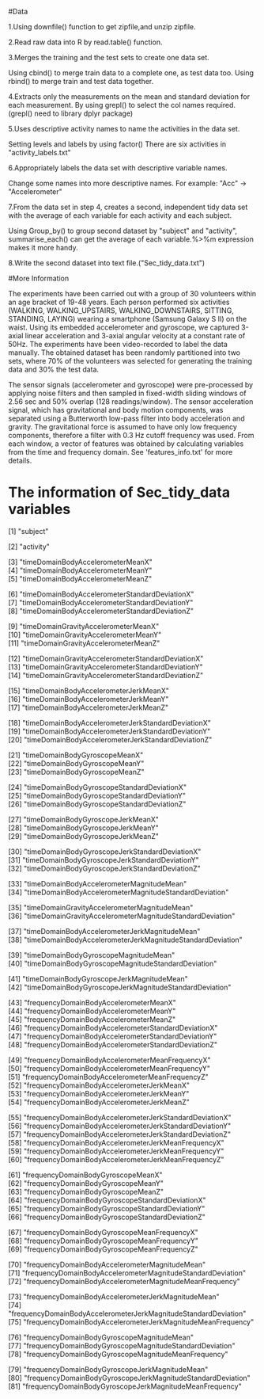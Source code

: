 #Data

1.Using downfile() function to get zipfile,and unzip zipfile.

2.Read raw data into R by read.table() function.

3.Merges the training and the test sets to create one data set.

Using cbind() to merge train data to a complete one,
as test data too. Using rbind() to merge train and test data together.

4.Extracts only the measurements on the mean and standard deviation for each measurement. By using grepl() to
select the col names required.(grepl() need to library dplyr package) 

5.Uses descriptive activity names to name the activities in the data set.

Setting levels and labels by using factor()
There are six activities in "activity_labels.txt"

6.Appropriately labels the data set with descriptive variable names.

Change some names into more descriptive names. For example: "Acc" -> "Accelerometer"

7.From the data set in step 4, creates a second,
independent tidy data set with the average of each variable for each activity and each subject.

Using Group_by() to group second dataset by "subject" and "activity", summarise_each() can get the 
average of each variable.%>%m expression makes it more handy.

8.Write the second dataset into text file.("Sec_tidy_data.txt")

#More Information

The experiments have been carried out with a group of 30 volunteers within an age bracket of 19-48 years. Each person performed six activities (WALKING, WALKING_UPSTAIRS, WALKING_DOWNSTAIRS, SITTING, STANDING, LAYING) wearing a smartphone (Samsung Galaxy S II) on the waist. Using its embedded accelerometer and gyroscope, we captured 3-axial linear acceleration and 3-axial angular velocity at a constant rate of 50Hz. The experiments have been video-recorded to label the data manually. The obtained dataset has been randomly partitioned into two sets, where 70% of the volunteers was selected for generating the training data and 30% the test data. 

The sensor signals (accelerometer and gyroscope) were pre-processed by applying noise filters and then sampled in fixed-width sliding windows of 2.56 sec and 50% overlap (128 readings/window). The sensor acceleration signal, which has gravitational and body motion components, was separated using a Butterworth low-pass filter into body acceleration and gravity. The gravitational force is assumed to have only low frequency components, therefore a filter with 0.3 Hz cutoff frequency was used. From each window, a vector of features was obtained by calculating variables from the time and frequency domain. See 'features_info.txt' for more details. 

# The information of Sec_tidy_data variables

 [1] "subject"
 
 [2] "activity"
 
 [3] "timeDomainBodyAccelerometerMeanX"                              
 [4] "timeDomainBodyAccelerometerMeanY"                              
 [5] "timeDomainBodyAccelerometerMeanZ"          
 
 [6] "timeDomainBodyAccelerometerStandardDeviationX"                 
 [7] "timeDomainBodyAccelerometerStandardDeviationY"                 
 [8] "timeDomainBodyAccelerometerStandardDeviationZ"   
 
 [9] "timeDomainGravityAccelerometerMeanX"                           
[10] "timeDomainGravityAccelerometerMeanY"                           
[11] "timeDomainGravityAccelerometerMeanZ"             

[12] "timeDomainGravityAccelerometerStandardDeviationX"              
[13] "timeDomainGravityAccelerometerStandardDeviationY"              
[14] "timeDomainGravityAccelerometerStandardDeviationZ"   

[15] "timeDomainBodyAccelerometerJerkMeanX"                          
[16] "timeDomainBodyAccelerometerJerkMeanY"                          
[17] "timeDomainBodyAccelerometerJerkMeanZ"   

[18] "timeDomainBodyAccelerometerJerkStandardDeviationX"             
[19] "timeDomainBodyAccelerometerJerkStandardDeviationY"             
[20] "timeDomainBodyAccelerometerJerkStandardDeviationZ"    

[21] "timeDomainBodyGyroscopeMeanX"                                  
[22] "timeDomainBodyGyroscopeMeanY"                                  
[23] "timeDomainBodyGyroscopeMeanZ"             

[24] "timeDomainBodyGyroscopeStandardDeviationX"                     
[25] "timeDomainBodyGyroscopeStandardDeviationY"                     
[26] "timeDomainBodyGyroscopeStandardDeviationZ"        

[27] "timeDomainBodyGyroscopeJerkMeanX"                              
[28] "timeDomainBodyGyroscopeJerkMeanY"                              
[29] "timeDomainBodyGyroscopeJerkMeanZ"    

[30] "timeDomainBodyGyroscopeJerkStandardDeviationX"                 
[31] "timeDomainBodyGyroscopeJerkStandardDeviationY"                 
[32] "timeDomainBodyGyroscopeJerkStandardDeviationZ" 

[33] "timeDomainBodyAccelerometerMagnitudeMean"                    
[34] "timeDomainBodyAccelerometerMagnitudeStandardDeviation"    

[35] "timeDomainGravityAccelerometerMagnitudeMean"                   
[36] "timeDomainGravityAccelerometerMagnitudeStandardDeviation" 

[37] "timeDomainBodyAccelerometerJerkMagnitudeMean"                  
[38] "timeDomainBodyAccelerometerJerkMagnitudeStandardDeviation"  

[39] "timeDomainBodyGyroscopeMagnitudeMean"                          
[40] "timeDomainBodyGyroscopeMagnitudeStandardDeviation"        

[41] "timeDomainBodyGyroscopeJerkMagnitudeMean"                      
[42] "timeDomainBodyGyroscopeJerkMagnitudeStandardDeviation" 

[43] "frequencyDomainBodyAccelerometerMeanX"                         
[44] "frequencyDomainBodyAccelerometerMeanY"                         
[45] "frequencyDomainBodyAccelerometerMeanZ"                         
[46] "frequencyDomainBodyAccelerometerStandardDeviationX"            
[47] "frequencyDomainBodyAccelerometerStandardDeviationY"            
[48] "frequencyDomainBodyAccelerometerStandardDeviationZ"   

[49] "frequencyDomainBodyAccelerometerMeanFrequencyX"                
[50] "frequencyDomainBodyAccelerometerMeanFrequencyY"                
[51] "frequencyDomainBodyAccelerometerMeanFrequencyZ"                
[52] "frequencyDomainBodyAccelerometerJerkMeanX"                     
[53] "frequencyDomainBodyAccelerometerJerkMeanY"                     
[54] "frequencyDomainBodyAccelerometerJerkMeanZ"           

[55] "frequencyDomainBodyAccelerometerJerkStandardDeviationX"        
[56] "frequencyDomainBodyAccelerometerJerkStandardDeviationY"        
[57] "frequencyDomainBodyAccelerometerJerkStandardDeviationZ"        
[58] "frequencyDomainBodyAccelerometerJerkMeanFrequencyX"            
[59] "frequencyDomainBodyAccelerometerJerkMeanFrequencyY"            
[60] "frequencyDomainBodyAccelerometerJerkMeanFrequencyZ"      

[61] "frequencyDomainBodyGyroscopeMeanX"                             
[62] "frequencyDomainBodyGyroscopeMeanY"                             
[63] "frequencyDomainBodyGyroscopeMeanZ"                             
[64] "frequencyDomainBodyGyroscopeStandardDeviationX"                
[65] "frequencyDomainBodyGyroscopeStandardDeviationY"                
[66] "frequencyDomainBodyGyroscopeStandardDeviationZ"        

[67] "frequencyDomainBodyGyroscopeMeanFrequencyX"                    
[68] "frequencyDomainBodyGyroscopeMeanFrequencyY"                    
[69] "frequencyDomainBodyGyroscopeMeanFrequencyZ"            

[70] "frequencyDomainBodyAccelerometerMagnitudeMean"                 
[71] "frequencyDomainBodyAccelerometerMagnitudeStandardDeviation"    
[72] "frequencyDomainBodyAccelerometerMagnitudeMeanFrequency"        

[73] "frequencyDomainBodyAccelerometerJerkMagnitudeMean"             
[74] "frequencyDomainBodyAccelerometerJerkMagnitudeStandardDeviation"
[75] "frequencyDomainBodyAccelerometerJerkMagnitudeMeanFrequency"    

[76] "frequencyDomainBodyGyroscopeMagnitudeMean"                     
[77] "frequencyDomainBodyGyroscopeMagnitudeStandardDeviation"        
[78] "frequencyDomainBodyGyroscopeMagnitudeMeanFrequency"  

[79] "frequencyDomainBodyGyroscopeJerkMagnitudeMean"                 
[80] "frequencyDomainBodyGyroscopeJerkMagnitudeStandardDeviation"    
[81] "frequencyDomainBodyGyroscopeJerkMagnitudeMeanFrequency"
